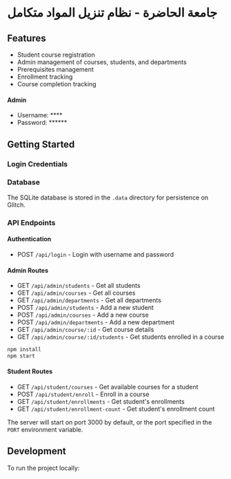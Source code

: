 # جامعة الحاضرة - نظام تنزيل المواد متكامل 




## Features

- Student course registration
- Admin management of courses, students, and departments
- Prerequisites management
- Enrollment tracking
- Course completion tracking
  
#### Admin
- Username: ****
- Password: ******

## Getting Started

### Login Credentials

### Database

The SQLite database is stored in the `.data` directory for persistence on Glitch.

### API Endpoints

#### Authentication
- POST `/api/login` - Login with username and password

#### Admin Routes
- GET `/api/admin/students` - Get all students
- GET `/api/admin/courses` - Get all courses
- GET `/api/admin/departments` - Get all departments
- POST `/api/admin/students` - Add a new student
- POST `/api/admin/courses` - Add a new course
- POST `/api/admin/departments` - Add a new department
- GET `/api/admin/course/:id` - Get course details
- GET `/api/admin/course/:id/students` - Get students enrolled in a course
```bash
npm install
npm start
```
#### Student Routes
- GET `/api/student/courses` - Get available courses for a student
- POST `/api/student/enroll` - Enroll in a course
- GET `/api/student/enrollments` - Get student's enrollments
- GET `/api/student/enrollment-count` - Get student's enrollment count





The server will start on port 3000 by default, or the port specified in the `PORT` environment variable.
## Development

To run the project locally:
